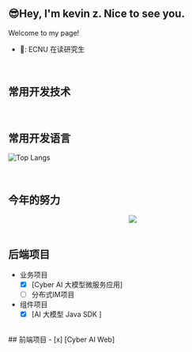 
## 😎Hey, I'm kevin z. Nice to see you.

Welcome to my page!
  - 🐶: ECNU 在读研究生
<br/> 

## 常用开发技术

<br/>

## 常用开发语言
![Top Langs](https://github-readme-stats.vercel.app/api/top-langs/?username=kevinz613&layout=compact&theme=tokyonight)

<br/>

## 今年的努力 
<div align="center"><img src="https://github-readme-stats.vercel.app/api?username=kevinz613&show_icons=true&count_private=true&hide_border=true" align="center" /></div>  

<br/>  

## 后端项目
- 业务项目
  - [x] [Cyber AI 大模型微服务应用]
  - [ ] 分布式IM项目
- 组件项目 
  - [x] [AI 大模型 Java SDK ]
 <br/>
 ## 前端项目
 - [x] [Cyber AI Web]
